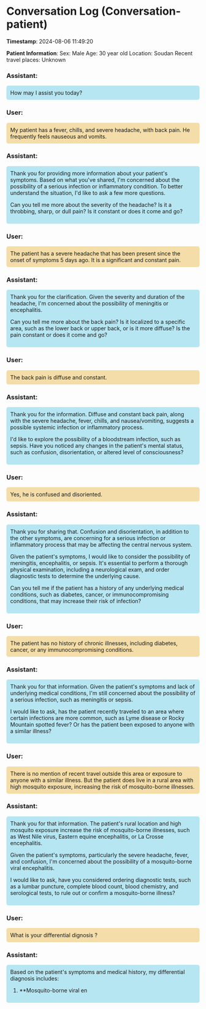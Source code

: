 # Conversation Log (Conversation-patient)

**Timestamp**: 2024-08-06 11:49:20

**Patient Information**:
Sex: Male
Age: 30 year old
Location: Soudan
Recent travel places: Unknown


### Assistant:

<div style="background-color: #B7E6F3; padding: 10px; border-radius: 5px;">
How may I assist you today?
</div>

### User:

<div style="background-color: #F4DDA8; padding: 10px; border-radius: 5px;">
My patient has a fever, chills, and severe headache, with back pain. He frequently feels nauseous and vomits.
</div>

### Assistant:

<div style="background-color: #B7E6F3; padding: 10px; border-radius: 5px;">
Thank you for providing more information about your patient's symptoms. Based on what you've shared, I'm concerned about the possibility of a serious infection or inflammatory condition. To better understand the situation, I'd like to ask a few more questions.

Can you tell me more about the severity of the headache? Is it a throbbing, sharp, or dull pain? Is it constant or does it come and go?
</div>

### User:

<div style="background-color: #F4DDA8; padding: 10px; border-radius: 5px;">
The patient has a severe headache that has been present since the onset of symptoms 5 days ago. It is a significant and constant pain.
</div>

### Assistant:

<div style="background-color: #B7E6F3; padding: 10px; border-radius: 5px;">
Thank you for the clarification. Given the severity and duration of the headache, I'm concerned about the possibility of meningitis or encephalitis. 

Can you tell me more about the back pain? Is it localized to a specific area, such as the lower back or upper back, or is it more diffuse? Is the pain constant or does it come and go?
</div>

### User:

<div style="background-color: #F4DDA8; padding: 10px; border-radius: 5px;">
The back pain is diffuse and constant.
</div>

### Assistant:

<div style="background-color: #B7E6F3; padding: 10px; border-radius: 5px;">
Thank you for the information. Diffuse and constant back pain, along with the severe headache, fever, chills, and nausea/vomiting, suggests a possible systemic infection or inflammatory process.

I'd like to explore the possibility of a bloodstream infection, such as sepsis. Have you noticed any changes in the patient's mental status, such as confusion, disorientation, or altered level of consciousness?
</div>

### User:

<div style="background-color: #F4DDA8; padding: 10px; border-radius: 5px;">
Yes, he is confused and disoriented.
</div>

### Assistant:

<div style="background-color: #B7E6F3; padding: 10px; border-radius: 5px;">
Thank you for sharing that. Confusion and disorientation, in addition to the other symptoms, are concerning for a serious infection or inflammatory process that may be affecting the central nervous system.

Given the patient's symptoms, I would like to consider the possibility of meningitis, encephalitis, or sepsis. It's essential to perform a thorough physical examination, including a neurological exam, and order diagnostic tests to determine the underlying cause.

Can you tell me if the patient has a history of any underlying medical conditions, such as diabetes, cancer, or immunocompromising conditions, that may increase their risk of infection?
</div>

### User:

<div style="background-color: #F4DDA8; padding: 10px; border-radius: 5px;">
The patient has no history of chronic illnesses, including diabetes, cancer, or any immunocompromising conditions.
</div>

### Assistant:

<div style="background-color: #B7E6F3; padding: 10px; border-radius: 5px;">
Thank you for that information. Given the patient's symptoms and lack of underlying medical conditions, I'm still concerned about the possibility of a serious infection, such as meningitis or sepsis.

I would like to ask, has the patient recently traveled to an area where certain infections are more common, such as Lyme disease or Rocky Mountain spotted fever? Or has the patient been exposed to anyone with a similar illness?
</div>

### User:

<div style="background-color: #F4DDA8; padding: 10px; border-radius: 5px;">
There is no mention of recent travel outside this area or exposure to anyone with a similar illness. But the patient does live in a rural area with high mosquito exposure, increasing the risk of mosquito-borne illnesses.
</div>

### Assistant:

<div style="background-color: #B7E6F3; padding: 10px; border-radius: 5px;">
Thank you for that information. The patient's rural location and high mosquito exposure increase the risk of mosquito-borne illnesses, such as West Nile virus, Eastern equine encephalitis, or La Crosse encephalitis.

Given the patient's symptoms, particularly the severe headache, fever, and confusion, I'm concerned about the possibility of a mosquito-borne viral encephalitis.

I would like to ask, have you considered ordering diagnostic tests, such as a lumbar puncture, complete blood count, blood chemistry, and serological tests, to rule out or confirm a mosquito-borne illness?
</div>

### User:

<div style="background-color: #F4DDA8; padding: 10px; border-radius: 5px;">
What is your differential dignosis ?
</div>

### Assistant:

<div style="background-color: #B7E6F3; padding: 10px; border-radius: 5px;">
Based on the patient's symptoms and medical history, my differential diagnosis includes:

1. **Mosquito-borne viral en
</div>

